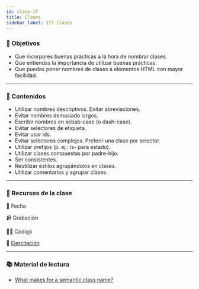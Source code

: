 ```yaml
---
id: clase-17
title: Clases
sidebar_label: 17) Clases
---
```


### 🏁 Objetivos

- Que incorpores buenas prácticas a la hora de nombrar clases.
- Que entiendas la importancia de utilizar buenas prácticas.
- Que puedas poner nombres de clases a elementos HTML con mayor facilidad.

---

### 📝 Contenidos

- Utilizar nombres descriptivos. Evitar abreviaciones.
- Evitar nombres demasiado largos.
- Escribir nombres en kebab-case (o dash-case).
- Evitar selectores de etiqueta.
- Evitar usar ids.
- Evitar selectores complejos. Preferir una clase por selector.
- Utilizar prefijos (p. ej.: is- para estado).
- Utilizar clases compuestas por padre-hijo.
- Ser consistentes.
- Reutilizar estilos agrupándolos en clases.
- Utilizar comentarios y agrupar clases.

---

### 🚀 Recursos de la clase

📆 Fecha

📹 Grabación

👩‍💻 Código

💪 [Ejercitación](https://github.com/Ada-IT/ejercicios-frontend/blob/master/modulo-1/ejercicios/09-clases.md)

---

### 📚 Material de lectura

- [What makes for a semantic class name?](https://css-tricks.com/semantic-class-names/)
